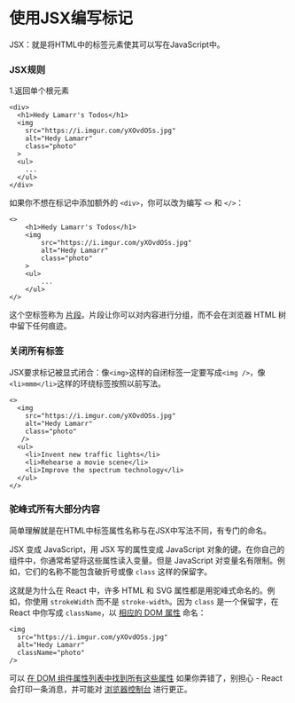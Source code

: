 # 使用JSX编写标记

JSX：就是将HTML中的标签元素使其可以写在JavaScript中。

### JSX规则

1.返回单个根元素

```
<div>
  <h1>Hedy Lamarr's Todos</h1>
  <img 
    src="https://i.imgur.com/yXOvdOSs.jpg" 
    alt="Hedy Lamarr" 
    class="photo"
  >
  <ul>
    ...
  </ul>
</div>
```

如果你不想在标记中添加额外的 `<div>`，你可以改为编写 `<>` 和 `</>`：

```
<>
	<h1>Hedy Lamarr's Todos</h1>
  	<img 
    	src="https://i.imgur.com/yXOvdOSs.jpg" 
    	alt="Hedy Lamarr" 
    	class="photo"
  	>
  	<ul>
    	...
  	</ul>
</>
```

这个空标签称为 [片段](https://react.nodejs.cn/reference/react/Fragment)。片段让你可以对内容进行分组，而不会在浏览器 HTML 树中留下任何痕迹。



### 关闭所有标签

JSX要求标记被显式闭合：像`<img>`这样的自闭标签一定要写成`<img />`，像`<li>mmm</li>`这样的环绕标签按照以前写法。

```
<>
  <img 
    src="https://i.imgur.com/yXOvdOSs.jpg" 
    alt="Hedy Lamarr" 
    class="photo"
   />
  <ul>
    <li>Invent new traffic lights</li>
    <li>Rehearse a movie scene</li>
    <li>Improve the spectrum technology</li>
  </ul>
</>
```



### 驼峰式所有大部分内容

简单理解就是在HTML中标签属性名称与在JSX中写法不同，有专门的命名。

JSX 变成 JavaScript，用 JSX 写的属性变成 JavaScript 对象的键。在你自己的组件中，你通常希望将这些属性读入变量。但是 JavaScript 对变量名有限制。例如，它们的名称不能包含破折号或像 `class` 这样的保留字。

这就是为什么在 React 中，许多 HTML 和 SVG 属性都是用驼峰式命名的。例如，你使用 `strokeWidth` 而不是 `stroke-width`。因为 `class` 是一个保留字，在 React 中你写成 `className`，以 [相应的 DOM 属性](https://web.nodejs.cn/en-US/docs/Web/API/Element/className) 命名：

```
<img 
  src="https://i.imgur.com/yXOvdOSs.jpg" 
  alt="Hedy Lamarr" 
  className="photo"
/>
```

可以 [在 DOM 组件属性列表中找到所有这些属性](https://react.nodejs.cn/reference/react-dom/components/common) 如果你弄错了，别担心 - React 会打印一条消息，并可能对 [浏览器控制台](https://web.nodejs.cn/docs/Tools/Browser_Console) 进行更正。



